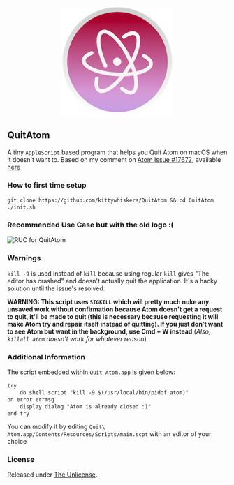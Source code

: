 <img src="https://raw.githubusercontent.com/kittywhiskers/QuitAtom/master/logo.png" width="200" style="display: block; margin-left: auto; margin-right: auto; width: 50%;" />

## QuitAtom

A tiny `AppleScript` based program that helps you Quit Atom on macOS when it doesn't want to. Based on my comment on [Atom Issue #17672](https://github.com/atom/atom/issues/17672), available [here](https://github.com/atom/atom/issues/17672#issuecomment-651799097) 

### How to first time setup

```
git clone https://github.com/kittywhiskers/QuitAtom && cd QuitAtom
./init.sh
```

### Recommended Use Case but with the old logo :(

![RUC for QuitAtom](https://user-images.githubusercontent.com/63189531/86133138-87745480-bb05-11ea-890c-b3bb50427140.png)

### Warnings

`kill -9` is used instead of `kill` because using regular `kill` gives "The editor has crashed" and doesn't actually quit the application. It's a hacky solution until the issue's resolved.

**WARNING: This script uses `SIGKILL` which will  pretty much nuke any unsaved work without confirmation because Atom  doesn't get a request to quit, it'll be made to quit (this is necessary  because requesting it will make Atom try and repair itself instead of  quitting). If you just don't want to see Atom but want in the  background, use Cmd + W instead** (*Also, `killall atom` doesn't work for whatever reason*)

### Additional Information

The script embedded within `Quit Atom.app` is given below:

```
try
	do shell script "kill -9 $(/usr/local/bin/pidof atom)"
on error errmsg
	display dialog "Atom is already closed :)"
end try
```

You can modify it by editing `Quit\ Atom.app/Contents/Resources/Scripts/main.scpt` with an editor of your choice

### License

Released under [The Unlicense](https://github.com/kittywhiskers/QuitAtom/blob/master/LICENSE).
